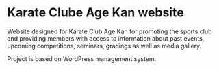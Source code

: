 # Karate Clube Age Kan website 
Website designed for Karate Club Age Kan for promoting the sports club and providing members with access to information about past events, upcoming competitions, seminars, gradings as well as media gallery. 

Project is based on WordPress management system. 
